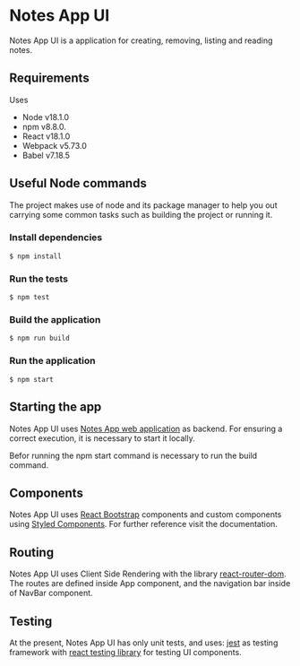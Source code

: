 # Notes App UI

Notes App UI is a application for creating, removing, listing and reading notes.

## Requirements

Uses
* Node v18.1.0
* npm v8.8.0.
* React v18.1.0
* Webpack v5.73.0
* Babel v7.18.5

## Useful Node commands

The project makes use of node and its package manager to help you out carrying some common tasks such as building the project or running it.

### Install dependencies

```
$ npm install
```

### Run the tests

```
$ npm test
```

### Build the application

```
$ npm run build
```

### Run the application

```
$ npm start
```

## Starting the app

Notes App UI uses [Notes App web application](https://github.com/SamMolina/note-app) as backend. For ensuring a correct execution, it is necessary to start it locally.

Befor running the npm start command is necessary to run the build command.

## Components

Notes App UI uses [React Bootstrap](https://react-bootstrap.github.io/getting-started/introduction/) components and custom components using [Styled Components](https://styled-components.com/docs). For further reference visit the documentation.

## Routing

Notes App UI uses Client Side Rendering with the library [react-router-dom](https://www.npmjs.com/package/react-router-dom). The routes are defined inside App component, and the navigation bar inside of NavBar component.

## Testing

At the present, Notes App UI has only unit tests, and uses: [jest](https://jestjs.io/) as testing framework with [react testing library](https://testing-library.com/docs/) for testing UI components.
